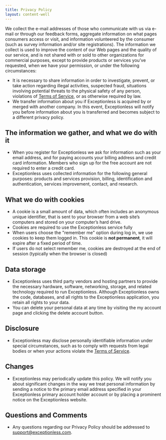 ```yaml
---
title: Privacy Policy
layout: content-well
---
```


We collect the e-mail addresses of those who communicate with us via e-mail or through our feedback forms, aggregate information on what pages consumers access or visit, and information volunteered by the consumer (such as survey information and/or site registrations). The information we collect is used to improve the content of our Web pages and the quality of our service, and is not shared with or sold to other organizations for commercial purposes, except to provide products or services you’ve requested, when we have your permission, or under the following circumstances:

* It is necessary to share information in order to investigate, prevent, or take action regarding illegal activities, suspected fraud, situations involving potential threats to the physical safety of any person, violations of [Terms of Service](/terms), or as otherwise required by law.
* We transfer information about you if Exceptionless is acquired by or merged with another company. In this event, Exceptionless will notify you before information about you is transferred and becomes subject to a different privacy policy.

## The information we gather, and what we do with it

* When you register for Exceptionless we ask for information such as your email address, and for paying accounts your billing address and credit card information. Members who sign up for the free account are not required to enter a credit card.
* Exceptionless uses collected information for the following general purposes: products and services provision, billing, identification and authentication, services improvement, contact, and research.

## What we do with cookies

* A cookie is a small amount of data, which often includes an anonymous unique identifier, that is sent to your browser from a web site’s computers and stored on your computer’s hard drive.
* Cookies are required to use the Exceptionless service fully
* When users choose the "remember me" option during log in, we use cookies to keep them logged in. This cookie is **not permanent**, it will expire after a fixed period of time.
* If users do not select remember me, cookies are destroyed at the end of session (typically when the browser is closed)

## Data storage

* Exceptionless uses third party vendors and hosting partners to provide the necessary hardware, software, networking, storage, and related technology required to run Exceptionless. Although Exceptionless owns the code, databases, and all rights to the Exceptionless application, you retain all rights to your data.
* You can delete your personal data at any time by visiting the my account page and clicking the delete account button.

## Disclosure

* Exceptionless may disclose personally identifiable information under special circumstances, such as to comply with requests from legal bodies or when your actions violate the [Terms of Service](/terms).

## Changes

* Exceptionless may periodically update this policy. We will notify you about significant changes in the way we treat personal information by sending a notice to the primary email address specified in your Exceptionless primary account holder account or by placing a prominent notice on the Exceptionless website.

## Questions and Comments

* Any questions regarding our Privacy Policy should be addressed to [support@exceptionless.com](mailto:support@exceptionless.com).
